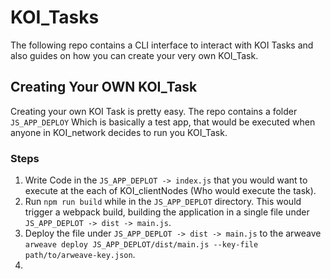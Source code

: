 # KOI_Tasks

The following repo contains a CLI interface to interact with KOI Tasks and also guides on how you can create your very own KOI_Task. 

## Creating Your OWN KOI_Task

Creating your own KOI Task is pretty easy. The repo contains a folder `JS_APP_DEPLOY` Which is basically a test app, that would be executed when anyone in KOI_network decides to run you KOI_Task.

### Steps
1. Write Code in the `JS_APP_DEPLOT -> index.js` that you would want to execute at the each of KOI_clientNodes (Who would execute the task).
2. Run `npm run build` while in the `JS_APP_DEPLOT` directory. This would trigger a webpack build, building the application in a single file under `JS_APP_DEPLOT -> dist -> main.js`.
3. Deploy the file under `JS_APP_DEPLOT -> dist -> main.js` to the arweave `arweave deploy JS_APP_DEPLOT/dist/main.js --key-file path/to/arweave-key.json`.
4. 

